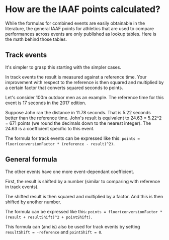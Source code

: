 # How are the IAAF points calculated?

While the formulas for combined events are easily obtainable in the literature,
the general IAAF points for athletics that are used to compare performances
across events are only published as lookup tables. Here is the math behind
those tables.

## Track events

It's simpler to grasp this starting with the simpler cases.

In track events the result is measured against a reference time. Your improvement
with respect to the reference is then squared and multiplied by a certain factor
that converts squared seconds to points.

Let's consider 100m outdoor men as an example. The reference time for this event
is 17 seconds in the 2017 edition.

Suppose John ran the distance in 11.78 seconds. That is 5.22 seconds better than
the reference time. John's result is equivalent to 24.63 * 5.22^2 = 671 points
(we round the decimals down to the nearest integer). The 24.63 is a coefficient
specific to this event.

The formula for track events can be expressed like this:
`points = floor(conversionFactor * (reference - result)^2)`.

## General formula

The other events have one more event-dependant coefficient.

First, the result is shifted by a number (similar to comparing with reference
in track events).

The shifted result is then squared and multiplied by a factor. And this is then
shifted by another number.

The formula can be expressed like this:
`points = floor(conversionFactor * (result + resultShift)^2 + pointShift)`.

This formula can (and is) also be used for track events by setting
`resultShift = -reference` and `pointShift = 0`.
